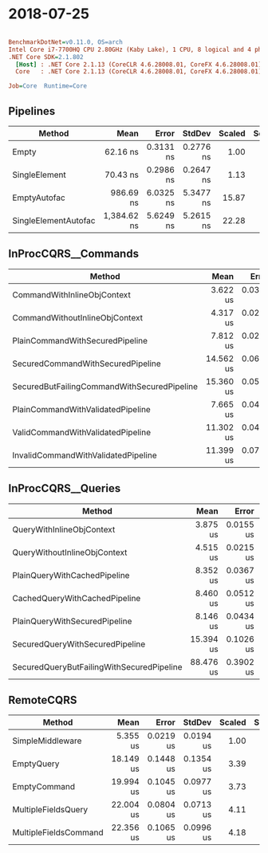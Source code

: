 # 2018-07-25

``` ini

BenchmarkDotNet=v0.11.0, OS=arch
Intel Core i7-7700HQ CPU 2.80GHz (Kaby Lake), 1 CPU, 8 logical and 4 physical cores
.NET Core SDK=2.1.802
  [Host] : .NET Core 2.1.13 (CoreCLR 4.6.28008.01, CoreFX 4.6.28008.01), 64bit RyuJIT
  Core   : .NET Core 2.1.13 (CoreCLR 4.6.28008.01, CoreFX 4.6.28008.01), 64bit RyuJIT

Job=Core  Runtime=Core

```

## Pipelines

|               Method |        Mean |     Error |    StdDev | Scaled | ScaledSD |  Gen 0 | Allocated |
|--------------------- |------------:|----------:|----------:|-------:|---------:|-------:|----------:|
|                Empty |    62.16 ns | 0.3131 ns | 0.2776 ns |   1.00 |     0.00 | 0.0228 |      72 B |
|        SingleElement |    70.43 ns | 0.2986 ns | 0.2647 ns |   1.13 |     0.01 | 0.0228 |      72 B |
|         EmptyAutofac |   986.69 ns | 6.0325 ns | 5.3477 ns |  15.87 |     0.11 | 0.4368 |    1376 B |
| SingleElementAutofac | 1,384.62 ns | 5.6249 ns | 5.2615 ns |  22.28 |     0.13 | 0.5856 |    1848 B |

## InProcCQRS__Commands

|                                      Method |      Mean |     Error |    StdDev | Scaled | ScaledSD |  Gen 0 | Allocated |
|-------------------------------------------- |----------:|----------:|----------:|-------:|---------:|-------:|----------:|
|                 CommandWithInlineObjContext |  3.622 us | 0.0366 us | 0.0305 us |   1.00 |     0.00 | 1.0567 |   3.26 KB |
|              CommandWithoutInlineObjContext |  4.317 us | 0.0212 us | 0.0198 us |   1.19 |     0.01 | 1.2512 |   3.85 KB |
|             PlainCommandWithSecuredPipeline |  7.812 us | 0.0288 us | 0.0256 us |   2.16 |     0.02 | 1.6632 |   5.14 KB |
|           SecuredCommandWithSecuredPipeline | 14.562 us | 0.0677 us | 0.0633 us |   4.02 |     0.04 | 2.2583 |   6.98 KB |
| SecuredButFailingCommandWithSecuredPipeline | 15.360 us | 0.0581 us | 0.0543 us |   4.24 |     0.04 | 2.2888 |   7.05 KB |
|           PlainCommandWithValidatedPipeline |  7.665 us | 0.0405 us | 0.0379 us |   2.12 |     0.02 | 1.9836 |    6.1 KB |
|           ValidCommandWithValidatedPipeline | 11.302 us | 0.0415 us | 0.0347 us |   3.12 |     0.03 | 2.7618 |   8.53 KB |
|         InvalidCommandWithValidatedPipeline | 11.399 us | 0.0775 us | 0.0687 us |   3.15 |     0.03 | 2.6093 |   8.04 KB |

## InProcCQRS__Queries

|                                    Method |      Mean |     Error |    StdDev | Scaled | ScaledSD |  Gen 0 | Allocated |
|------------------------------------------ |----------:|----------:|----------:|-------:|---------:|-------:|----------:|
|                 QueryWithInlineObjContext |  3.875 us | 0.0155 us | 0.0145 us |   1.00 |     0.00 | 1.0910 |   3.38 KB |
|              QueryWithoutInlineObjContext |  4.515 us | 0.0215 us | 0.0191 us |   1.17 |     0.01 | 1.2894 |   3.97 KB |
|              PlainQueryWithCachedPipeline |  8.352 us | 0.0367 us | 0.0325 us |   2.16 |     0.01 | 1.1139 |   3.42 KB |
|             CachedQueryWithCachedPipeline |  8.460 us | 0.0512 us | 0.0454 us |   2.18 |     0.01 | 1.1139 |   3.42 KB |
|             PlainQueryWithSecuredPipeline |  8.146 us | 0.0434 us | 0.0406 us |   2.10 |     0.01 | 1.7090 |   5.26 KB |
|           SecuredQueryWithSecuredPipeline | 15.394 us | 0.1026 us | 0.0857 us |   3.97 |     0.03 | 2.2888 |   7.09 KB |
| SecuredQueryButFailingWithSecuredPipeline | 88.476 us | 0.3902 us | 0.3650 us |  22.83 |     0.12 | 2.5635 |   8.08 KB |

## RemoteCQRS

|                Method |      Mean |     Error |    StdDev | Scaled | ScaledSD |  Gen 0 | Allocated |
|---------------------- |----------:|----------:|----------:|-------:|---------:|-------:|----------:|
|      SimpleMiddleware |  5.355 us | 0.0219 us | 0.0194 us |   1.00 |     0.00 | 4.3488 |  13.38 KB |
|            EmptyQuery | 18.149 us | 0.1448 us | 0.1354 us |   3.39 |     0.03 | 5.7678 |  17.82 KB |
|          EmptyCommand | 19.994 us | 0.1045 us | 0.0977 us |   3.73 |     0.02 | 5.7983 |  17.85 KB |
|   MultipleFieldsQuery | 22.004 us | 0.0804 us | 0.0713 us |   4.11 |     0.02 | 5.8594 |  18.03 KB |
| MultipleFieldsCommand | 22.356 us | 0.1065 us | 0.0996 us |   4.18 |     0.02 | 5.8289 |  17.95 KB |
